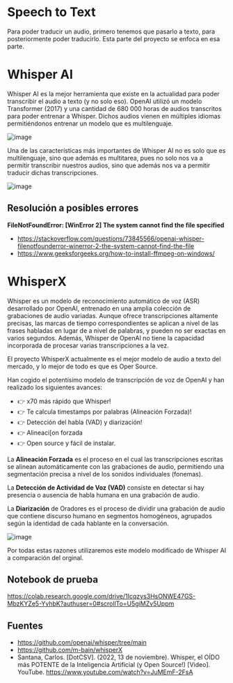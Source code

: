 # Speech to Text
Para poder traducir un audio, primero tenemos que pasarlo a texto, para posteriormente poder traducirlo.
Esta parte del proyecto se enfoca en esa parte.

# Whisper AI

Whisper AI es la mejor herramienta que existe en la actualidad para poder transcribir el audio a texto (y no solo eso).
OpenAI utilizó un modelo Transformer (2017) y una cantidad de 680 000 horas de audios transcritos para poder entrenar a Whisper. Dichos audios vienen en múltiples idiomas permitiéndonos entrenar un modelo que es multilenguaje. 

![image](https://github.com/ChuSebastian/Lingovox/assets/83739305/a837c536-f565-443b-b613-8ffce1d57ebd)

Una de las características más importantes de Whisper AI no es solo que es multilenguaje, sino que además es multitarea, pues no solo nos va a permitir transcribir nuestros audios, sino que además nos va a permitir traducir dichas transcripciones.

![image](https://github.com/ChuSebastian/Lingovox/assets/83739305/3fc6ef51-85f5-4fb0-9c76-7cbcfcdf7256)

## Resolución a posibles errores

**FileNotFoundError: [WinError 2] The system cannot find the file specified**
- https://stackoverflow.com/questions/73845566/openai-whisper-filenotfounderror-winerror-2-the-system-cannot-find-the-file
- https://www.geeksforgeeks.org/how-to-install-ffmpeg-on-windows/

# WhisperX

Whisper es un modelo de reconocimiento automático de voz (ASR) desarrollado por OpenAI, entrenado en una amplia colección de grabaciones de audio variadas. Aunque ofrece transcripciones altamente precisas, las marcas de tiempo correspondientes se aplican a nivel de las frases habladas en lugar de a nivel de palabras, y pueden no ser exactas en varios segundos. Además, Whisper de OpenAI no tiene la capacidad incorporada de procesar varias transcripciones a la vez.

El proyecto WhisperX actualmente es el mejor modelo de audio a texto del mercado, y lo mejor de todo es que es Oper Source.

Han cogido el potentísimo modelo de transcripción de voz de OpenAI y han realizado los siguientes avances:

- 👉 x70 más rápido que Whisper!
- 👉 Te calcula timestamps por palabras (Alineación Forzada)!
- 👉 Detección del habla (VAD) y diarización!
- 👉 Alineaci[on forzada
- 👉 Open source y fácil de instalar.

La **Alineación Forzada** es el proceso en el cual las transcripciones escritas se alinean automáticamente con las grabaciones de audio, permitiendo una segmentación precisa a nivel de los sonidos individuales (fonemas).

La **Detección de Actividad de Voz (VAD)** consiste en detectar si hay presencia o ausencia de habla humana en una grabación de audio.

La **Diarización** de Oradores es el proceso de dividir una grabación de audio que contiene discurso humano en segmentos homogéneos, agrupados según la identidad de cada hablante en la conversación.

![image](https://github.com/ChuSebastian/Lingovox/assets/83739305/4fcd79d7-8b3c-4791-933a-42951618116f)

Por todas estas razones utilizaremos este modelo modificado de Whisper AI a comparación del orginal.

## Notebook de prueba

https://colab.research.google.com/drive/1Icqzys3HsONWE47GS-MbzKYZe5-YvhbK?authuser=0#scrollTo=U5giMZv5Uppm

## Fuentes

- https://github.com/openai/whisper/tree/main
- https://github.com/m-bain/whisperX
- Santana, Carlos. [DotCSV]. (2022, 13 de noviembre). Whisper, el OÍDO más POTENTE de la Inteligencia Artificial (y Open Source!) [Video]. YouTube. https://www.youtube.com/watch?v=JuMEmF-2FsA
